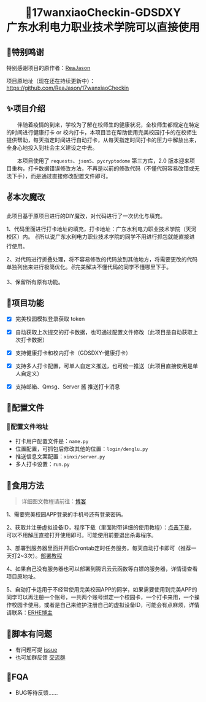<div align="center"> 
<h1 align="center">
🌈17wanxiaoCheckin-GDSDXY<br>
    广东水利电力职业技术学院可以直接使用
</h1>
</div>



## 🤞特别鸣谢

特别感谢项目的原作者：[ReaJason](https://reajason.top/)

项目原地址（现在还在持续更新中）：https://github.com/ReaJason/17wanxiaoCheckin

## ✨项目介绍

&emsp;&emsp;伴随着疫情的到来，学校为了解在校师生的健康状况，全校师生都规定在特定的时间进行健康打卡 or 校内打卡，本项目旨在帮助使用完美校园打卡的在校师生提供帮助，每天指定时间进行自动打卡，从每天指定时间打卡的压力中解放出来，全身心地投入到社会主义建设之中去。

&emsp;&emsp;本项目使用了 `requests`、`json5`、`pycryptodome` 第三方库，2.0 版本迎来项目重构，打卡数据错误修改方法，不再是以前的修改代码（不懂代码容易改错或无法下手），而是通过直接修改配置文件即可。

## ✌️本次魔改

此项目基于原项目进行的DIY魔改，对代码进行了一次优化与填充。

1、代码里面进行打卡地址的填充，打卡地址：广东水利电力职业技术学院（天河校区）内。 ✌️所以说广东水利电力职业技术学院的同学不用进行抓包就能直接进行使用。

2、对代码进行折叠处理，将不容易修改的代码放到其他地方，将需要更改的代码单独列出来进行极简优化。✌️完美解决不懂代码的同学不懂哪里下手。

3、保留所有原有功能。

## 🔰项目功能

* [x] 完美校园模拟登录获取 token
* [x] 自动获取上次提交的打卡数据，也可通过配置文件修改（此项目是自动获取上次打卡数据）
* [x] 支持健康打卡和校内打卡（GDSDXY-健康打卡）
* [x] 支持多人打卡配置，可单人自定义推送，也可统一推送（此项目直接使用是单人自定义）
* [x] 支持邮箱、Qmsg、Server 酱  推送打卡消息



## 🎨配置文件



### 🚩配置文件地址

- 打卡用户配置文件是：`name.py`
- 位置配置，可抓包后修改其他的位置：`login/denglu.py`
- 推送信息文案配置：`xinxi/server.py`
- 多人打卡设置：`run.py`

## 🍗食用方法

> 详细图文教程请前往：[博客](https://blog.erhe.group/2021/08/13/%E5%AE%8C%E7%BE%8E%E6%A0%A1%E5%9B%AD%E8%87%AA%E5%8A%A8%E6%89%93%E5%8D%A1/)

1、需要完美校园APP登录的手机号还有登录密码。

2、获取并注册虚拟设备ID，程序下载（里面附带详细的使用教程）：[点击下载](https://sucai.erhe.group/17wanxiao/17wx.zip)，可以不用解压直接打开使用即可。可能使用前要退出杀毒程序。

3、部署到服务器里面并开启Crontab定时任务服务，每天自动打卡即可（推荐一天打2~3次）。[部署教程](https://blog.erhe.group/2021/08/14/完美校园打卡服务器部署/)

4、如果自己没有服务器也可以部署到腾讯云云函数等白嫖的服务器，详情请查看项目原地址。

5、自动打卡适用于不经常使用完美校园APP的同学，如果需要使用到完美APP的同学可以再注册一个账号，一共两个账号绑定一个校园卡，一个打卡来用，一个操作校园卡使用。或者是自己来维护注册自己的虚拟设备ID，可能会有点麻烦，详情请联系：[ERHE博主](https://blog.erhe.group/)

## 🙋‍脚本有问题

* 有问题可提 [issue](https://github.com/ReaJason/17wanxiaoCheckin-Actions/issues)
* 也可加群反馈 [交流群](https://github.com/ReaJason/17wanxiaoCheckin-Actions/issues/30)

## 📜FQA


- BUG等待反馈......

